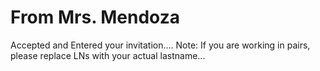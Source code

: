 # From Mrs. Mendoza
Accepted and Entered your invitation....
Note: If you are working in pairs, please replace LNs with your actual lastname...